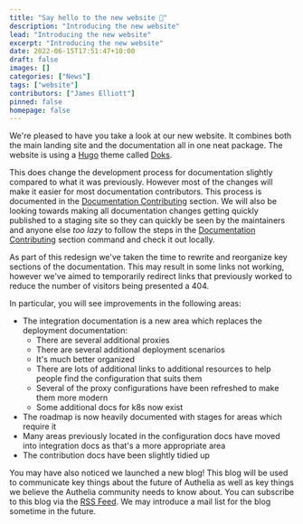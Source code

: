 ```yaml
---
title: "Say hello to the new website 👋"
description: "Introducing the new website"
lead: "Introducing the new website"
excerpt: "Introducing the new website"
date: 2022-06-15T17:51:47+10:00
draft: false
images: []
categories: ["News"]
tags: ["website"]
contributors: ["James Elliott"]
pinned: false
homepage: false
---
```


We're pleased to have you take a look at our new website. It combines both the main landing site and the documentation
all in one neat package. The website is using a [Hugo] theme called [Doks].

This does change the development process for documentation slightly compared to what it was previously. However most of
the changes will make it easier for most documentation contributors. This process is documented in the
[Documentation Contributing] section. We will also be looking towards making all
documentation changes getting quickly published to a staging site so they can quickly be seen by the maintainers and
anyone else *too lazy* to follow the steps in the [Documentation Contributing] section command and check it out locally.

As part of this redesign we've taken the time to rewrite and reorganize key sections of the documentation. This may
result in some links not working, however we've aimed to temporarily redirect links that previously worked to reduce the
number of visitors being presented a 404.

In particular, you will see improvements in the following areas:

* The integration documentation is a new area which replaces the deployment documentation:
  * There are several additional proxies
  * There are several additional deployment scenarios
  * It's much better organized
  * There are lots of additional links to additional resources to help people find the configuration that suits them
  * Several of the proxy configurations have been refreshed to make them more modern
  * Some additional docs for k8s now exist
* The roadmap is now heavily documented with stages for areas which require it
* Many areas previously located in the configuration docs have moved into integration docs as that's a more appropriate
  area
* The contribution docs have been slightly tidied up

You may have also noticed we launched a new blog! This blog will be used to communicate key things about the future of
Authelia as well as key things we believe the Authelia community needs to know about. You can subscribe to this blog
via the [RSS Feed](https://www.authelia.com/blog/index.xml). We may introduce a mail list for the blog sometime in the
future.

[Hugo]: https://gohugo.io/
[Doks]: https://getdoks.org/
[Documentation Contributing]: ../../contributing/prologue/documentation-contributions.md
